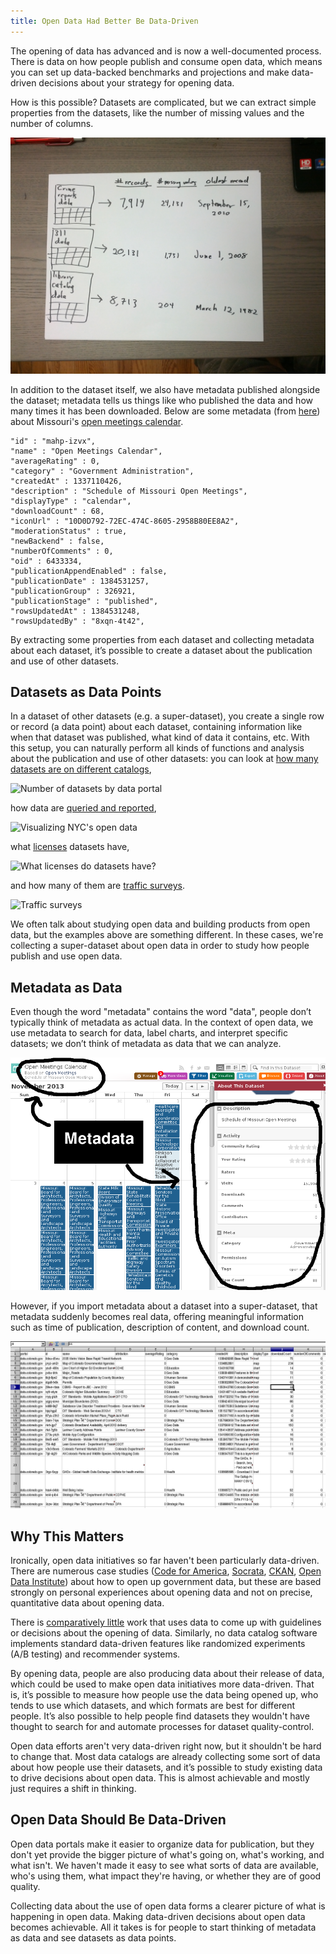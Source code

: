 ```yaml
---
title: Open Data Had Better Be Data-Driven
---
```

<!-- For the winter issue of Socrata's magazine -->

The opening of data has advanced and is now a well-documented process. There is data on how people publish and consume open data, which means you can set up data-backed benchmarks and projections and make data-driven decisions about your strategy for opening data.

How is this possible? Datasets are complicated, but we can extract simple properties from the datasets, like the number of missing values and the number of columns.

![Extracting simple properties from datasets](dataset-features.jpg)

In addition to the dataset itself, we also have metadata published alongside the dataset; metadata tells us things like who published the data and how many times it has been downloaded. Below are some metadata (from [here](https://data.mo.gov/views/mahp-izvx.json)) about Missouri's [open meetings calendar](https://data.mo.gov/Government-Administration/Open-Meetings-Calendar/mahp-izvx).

    "id" : "mahp-izvx",
    "name" : "Open Meetings Calendar",
    "averageRating" : 0,
    "category" : "Government Administration",
    "createdAt" : 1337110426,
    "description" : "Schedule of Missouri Open Meetings",
    "displayType" : "calendar",
    "downloadCount" : 68,
    "iconUrl" : "10D0D792-72EC-474C-8605-2958B80EE8A2",
    "moderationStatus" : true,
    "newBackend" : false,
    "numberOfComments" : 0,
    "oid" : 6433334,
    "publicationAppendEnabled" : false,
    "publicationDate" : 1384531257,
    "publicationGroup" : 326921,
    "publicationStage" : "published",
    "rowsUpdatedAt" : 1384531248,
    "rowsUpdatedBy" : "8xqn-4t42",

By extracting some properties from each dataset and collecting metadata about each dataset, it’s possible to create a dataset about the publication and use of other datasets.

## Datasets as Data Points
In a dataset of other datasets (e.g. a super-dataset), you create a single row or record (a data point) about each dataset, containing information like when that dataset was published, what kind of data it contains, etc. With this setup, you can naturally perform all kinds of functions and analysis about the publication and use of other datasets: you can look at [how many datasets are on different catalogs](http://thomaslevine.com/!/socrata-deduplicate/),

![Number of datasets by data portal](http://thomaslevine.com/!/socrata-deduplicate/histogram.png)

how data are [queried and reported](http://www.chriswhong.com/nycopendata/),

![Visualizing NYC's open data](http://media.tumblr.com/615d48b9924a6d857937ef274133e944/tumblr_inline_mrsb74gFdc1qz4rgp.png)

what [licenses](http://thomaslevine.com/!/open-data-licensing) datasets have,

![What licenses do datasets have?](http://thomaslevine.com/!/open-data-licensing/p2.png)

and how many of them are [traffic surveys](http://thomaslevine.com/!/missouri-data-licensing/).

![Traffic surveys](http://thomaslevine.com/!/missouri-data-licensing/figure/pdf_trafficsurvey.png)

We often talk about studying open data and building products from open data, but the examples above are something different.
In these cases, we're collecting a super-dataset about open data in order to study how people publish and use open data.

## Metadata as Data
Even though the word "metadata" contains the word "data", people don’t typically think of metadata as actual data. In the context of open data, we use metadata to search for data, label charts, and interpret specific datasets; we don’t think of metadata as data that we can analyze. 

![Metadata on a webpage](calendar-metadata.png)

However, if you import metadata about a dataset into a super-dataset, that metadata suddenly becomes real data, offering meaningful information such as time of publication, description of content, and download count.

![Metadata in a spreadsheet](spreadsheet-spreadsheet.png)

## Why This Matters
Ironically, open data initiatives so far haven't been particularly data-driven. There are numerous case studies
([Code for America](http://beyondtransparency.org/),
[Socrata](http://www.socrata.com/case-studies/),
[CKAN](http://ckan.org/case-studies/),
[Open Data Institute](http://theodi.org/case-studies))
about how to open up government data, but these are based strongly on personal experiences about opening data and not on precise, quantitative data about opening data.

There is [comparatively little](http://thomaslevine.com/open-data) work that uses data to come up with guidelines or decisions about the opening of data. Similarly, no data catalog software implements standard data-driven features like randomized experiments (A/B testing) and recommender systems.

By opening data, people are also producing data about their release of data, which could be used to make open data initiatives more data-driven. That is, it’s possible to measure how people use the data being opened up, who tends to use which datasets, and which formats are best for different people. It’s also possible to help people find datasets they wouldn't have thought to search for and automate processes for dataset quality-control.

Open data efforts aren't very data-driven right now, but it shouldn't be hard to change that. Most data catalogs are already collecting some sort of data about how people use their datasets, and it’s possible to study existing data to drive decisions about open data. This is almost achievable and mostly just requires a shift in thinking.

## Open Data Should Be Data-Driven
Open data portals make it easier to organize data for publication, but they don't yet provide the bigger picture of what's going on, what's working, and what isn't. We haven't made it easy to see what sorts of data are available, who's using them, what impact they're having, or whether they are of good quality.

Collecting data about the use of open data forms a clearer picture of what is happening in open data. Making data-driven decisions about open data becomes achievable. All it takes is for people to start thinking of metadata as data and see datasets as data points.
